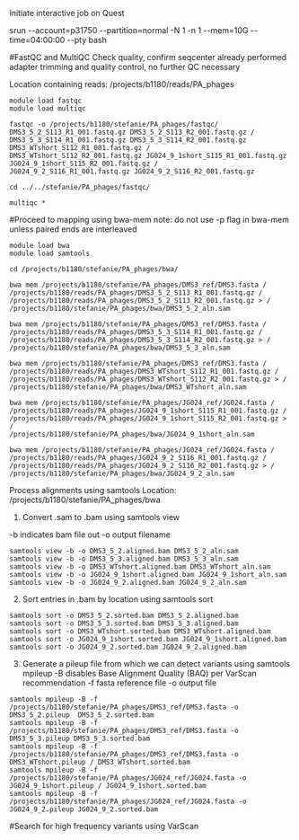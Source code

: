 Initiate interactive job on Quest

srun --account=p31750 --partition=normal -N 1 -n 1 --mem=10G --time=04:00:00 --pty bash

#FastQC and MultiQC 
Check quality, confirm seqcenter already performed adapter trimming and quality control, no further QC necessary

Location containing reads: /projects/b1180/reads/PA_phages
```
module load fastqc
module load multiqc

fastqc -o /projects/b1180/stefanie/PA_phages/fastqc/ DMS3_5_2_S113_R1_001.fastq.gz DMS3_5_2_S113_R2_001.fastq.gz /
DMS3_5_3_S114_R1_001.fastq.gz DMS3_5_3_S114_R2_001.fastq.gz DMS3_WTshort_S112_R1_001.fastq.gz /
DMS3_WTshort_S112_R2_001.fastq.gz JG024_9_1short_S115_R1_001.fastq.gz JG024_9_1short_S115_R2_001.fastq.gz /
JG024_9_2_S116_R1_001.fastq.gz JG024_9_2_S116_R2_001.fastq.gz

cd ../../stefanie/PA_phages/fastqc/

multiqc *
```


#Proceed to mapping  using bwa-mem
note: do not use -p flag in bwa-mem unless paired ends are interleaved

```
module load bwa
module load samtools 

cd /projects/b1180/stefanie/PA_phages/bwa/ 

bwa mem /projects/b1180/stefanie/PA_phages/DMS3_ref/DMS3.fasta / /projects/b1180/reads/PA_phages/DMS3_5_2_S113_R1_001.fastq.gz /
/projects/b1180/reads/PA_phages/DMS3_5_2_S113_R2_001.fastq.gz > /
/projects/b1180/stefanie/PA_phages/bwa/DMS3_5_2_aln.sam

bwa mem /projects/b1180/stefanie/PA_phages/DMS3_ref/DMS3.fasta / /projects/b1180/reads/PA_phages/DMS3_5_3_S114_R1_001.fastq.gz / /projects/b1180/reads/PA_phages/DMS3_5_3_S114_R2_001.fastq.gz > /
/projects/b1180/stefanie/PA_phages/bwa/DMS3_5_3_aln.sam

bwa mem /projects/b1180/stefanie/PA_phages/DMS3_ref/DMS3.fasta / /projects/b1180/reads/PA_phages/DMS3_WTshort_S112_R1_001.fastq.gz / /projects/b1180/reads/PA_phages/DMS3_WTshort_S112_R2_001.fastq.gz > / /projects/b1180/stefanie/PA_phages/bwa/DMS3_WTshort_aln.sam

bwa mem /projects/b1180/stefanie/PA_phages/JG024_ref/JG024.fasta /
/projects/b1180/reads/PA_phages/JG024_9_1short_S115_R1_001.fastq.gz /
/projects/b1180/reads/PA_phages/JG024_9_1short_S115_R2_001.fastq.gz > /
/projects/b1180/stefanie/PA_phages/bwa/JG024_9_1short_aln.sam

bwa mem /projects/b1180/stefanie/PA_phages/JG024_ref/JG024.fasta / /projects/b1180/reads/PA_phages/JG024_9_2_S116_R1_001.fastq.gz /
/projects/b1180/reads/PA_phages/JG024_9_2_S116_R2_001.fastq.gz > /
/projects/b1180/stefanie/PA_phages/bwa/JG024_9_2_aln.sam
```

Process alignments using samtools
Location: /projects/b1180/stefanie/PA_phages/bwa

1. Convert .sam to .bam using samtools view

-b indicates bam file out
-o output filename

```
samtools view -b -o DMS3_5_2.aligned.bam DMS3_5_2_aln.sam
samtools view -b -o DMS3_5_3.aligned.bam DMS3_5_3_aln.sam
samtools view -b -o DMS3_WTshort.aligned.bam DMS3_WTshort_aln.sam
samtools view -b -o JG024_9_1short.aligned.bam JG024_9_1short_aln.sam
samtools view -b -o JG024_9_2.aligned.bam JG024_9_2_aln.sam

```

2. Sort entries in .bam by location using samtools sort

```
samtools sort -o DMS3_5_2.sorted.bam DMS3_5_2.aligned.bam
samtools sort -o DMS3_5_3.sorted.bam DMS3_5_3.aligned.bam
samtools sort -o DMS3_WTshort.sorted.bam DMS3_WTshort.aligned.bam
samtools sort -o JG024_9_1short.sorted.bam JG024_9_1short.aligned.bam
samtools sort -o JG024_9_2.sorted.bam JG024_9_2.aligned.bam
```

3. Generate a pileup file from which we can detect variants using samtools mpileup
-B disables Base Alignment Quality (BAQ) per VarScan recommendation
-f fasta reference file
-o output file

```
samtools mpileup -B -f /projects/b1180/stefanie/PA_phages/DMS3_ref/DMS3.fasta -o DMS3_5_2.pileup  DMS3_5_2.sorted.bam
samtools mpileup -B -f /projects/b1180/stefanie/PA_phages/DMS3_ref/DMS3.fasta -o DMS3_5_3.pileup DMS3_5_3.sorted.bam
samtools mpileup -B -f /projects/b1180/stefanie/PA_phages/DMS3_ref/DMS3.fasta -o DMS3_WTshort.pileup / DMS3_WTshort.sorted.bam
samtools mpileup -B -f /projects/b1180/stefanie/PA_phages/JG024_ref/JG024.fasta -o JG024_9_1short.pileup / JG024_9_1short.sorted.bam
samtools mpileup -B -f /projects/b1180/stefanie/PA_phages/JG024_ref/JG024.fasta -o JG024_9_2.pileup JG024_9_2.sorted.bam
```

#Search for high frequency variants using VarScan

```

